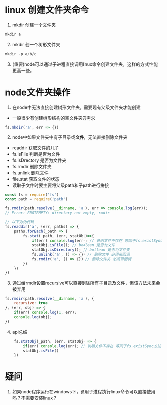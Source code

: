 # linux 创建文件夹命令
1. mkdir 创建一个文件夹
``` js
mkdir a
```
2. mkdir 创一个树形文件夹
``` js
mkdir -p a/b/c
```
3. (重要)node可以通过子进程直接调用linux命令创建文件夹，这样的方式性能更高一些。

# node文件夹操作
1. 在node中无法直接创建树形文件夹，需要现有父级文件夹才能创建
- 一般很少有创建树形结构的空文件夹的需求
``` js
fs.mkdir('a', err => {})
```

2. node中如果文件夹中有子目录或**文件**，无法直接删除文件夹
- readdir 获取文件的儿子
- fs.isFile 判断是否为文件
- fs.isDrectory 是否为文件夹
- fs.rmdir 删除文件夹
- fs.unlink 删除文件
- file.stat 获取文件的状态
- 读取子文件时要主要将父级path和子path进行拼接
``` js
const fs = require('fs')
const path = require('path')

fs.rmdir(path.resolve(__dirname, 'a'), err => console.log(err));
// Error: ENOTEMPTY: directory not empty, rmdir

// 以下为伪代码
fs.readdir('a', (err, paths) => {
    paths.forEach(_path => {
        fs.stat(_path, (err, statObj)=>{
            if(err) console.log(err); // 说明文件不存在 等同于fs.existSync方法
            statObj.isFile(); // boolean 是否为文件
            statObj.isDirectory(); // bollean 是否为文件夹
            fs.unlink('a', () => {}) // 删除文件 必须带回调
            fs.rmdir('a', () => {}) // 删除文件夹 必须带回调
        })
    })
})
```
3. 通过给rmdir设置recursive可以直接删除所有子目录及文件，但该方法未来会被弃用
``` js
fs.rmdir(path.resolve(__dirname, 'a'), {
    recursive: true
}, (err, obj) => {
    if(err) console.log(1, err);
    console.log(obj);
})
```

4. api总结
``` js
    fs.statObj(_path, (err, statObj) => {
        if(err) console.log(err); // 说明文件不存在 等同于fs.existSync方法
        statObj.isFile()
    })
```

# 疑问
1. 如果node程序运行在windows下，调用子进程执行linux命令可以直接使用吗？不需要安装linux？